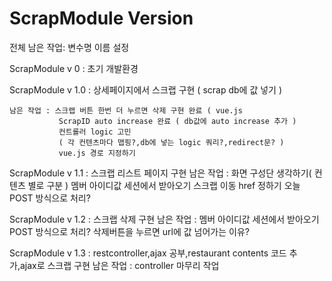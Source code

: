 # ScrapModule Version

전체 남은 작업: 변수명 이름 설정 

ScrapModule v 0 : 초기 개발환경

ScrapModule v 1.0 : 상세페이지에서 스크랩 구현 ( scrap db에 값 넣기 )
```
남은 작업 : 스크랩 버튼 한번 더 누르면 삭제 구현 완료 ( vue.js 
		   ScrapID auto increase 완료 ( db값에 auto increase 추가 )
		   컨트롤러 logic 고민 
		   ( 각 컨텐츠마다 맵핑?,db에 넣는 logic 쿼리?,redirect문? )
		   vue.js 경로 지정하기
```

ScrapModule v 1.1 : 스크랩 리스트 페이지 구현
	남은 작업 : 화면 구성단 생각하기( 컨텐츠 별로 구분 ) 
	    	  멤버 아이디값 세션에서 받아오기
			  스크랩 이동 href 정하기 오늘
			  POST 방식으로 처리?

ScrapModule v 1.2 : 스크랩 삭제 구현
	남은 작업 : 멤버 아이디값 세션에서 받아오기
			   POST 방식으로 처리?
			   삭제버튼을 누르면 url에 값 넘어가는 이유?

ScrapModule v 1.3 : restcontroller,ajax 공부,restaurant contents 코드 추가,ajax로 스크랩 구현
	남은 작업 : controller 마무리 작업
			  
